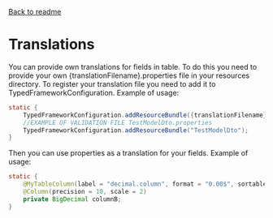 [Back to readme](../../../../readme.MD)

# Translations

You can provide own translations for fields in table. To do this you need to provide your own
{translationFilename}.properties file in your resources directory.
To register your translation file you need to add it to TypedFrameworkConfiguration. Example of usage:

```java
static {
    TypedFrameworkConfiguration.addResourceBundle({translationFilename});
    //EXAMPLE OF VALIDATION FILE TestModelDto.properties
    TypedFrameworkConfiguration.addResourceBundle("TestModelDto");
}
```

Then you can use properties as a translation for your fields. Example of usage:

```java
static {
    @MyTableColumn(label = "decimal.column", format = "0.00$", sortable = true)
    @Column(precision = 10, scale = 2)
    private BigDecimal columnB;
}
```